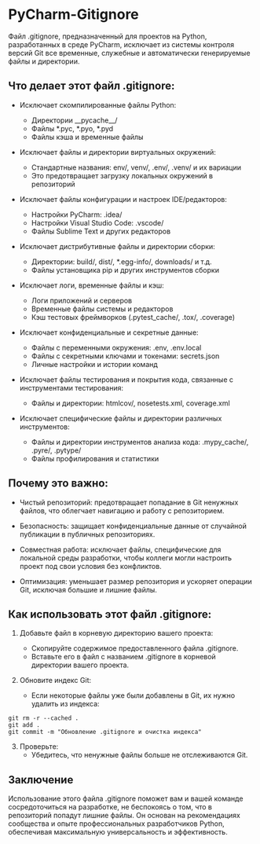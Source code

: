 # PyCharm-Gitignore
Файл .gitignore, предназначенный для проектов на Python, разработанных в среде PyCharm, исключает из системы контроля версий Git все временные, служебные и автоматически генерируемые файлы и директории.

## Что делает этот файл .gitignore:
- Исключает скомпилированные файлы Python:
  - Директории \_\_pycache\_\_/
  - Файлы *.pyc, *.pyo, *.pyd
  - Файлы кэша и временные файлы

- Исключает файлы и директории виртуальных окружений:
  - Стандартные названия: env/, venv/, .env/, .venv/ и их вариации
  - Это предотвращает загрузку локальных окружений в репозиторий

- Исключает файлы конфигурации и настроек IDE/редакторов:
  - Настройки PyCharm: .idea/
  - Настройки Visual Studio Code: .vscode/
  - Файлы Sublime Text и других редакторов

- Исключает дистрибутивные файлы и директории сборки:
  - Директории: build/, dist/, *.egg-info/, downloads/ и т.д.
  - Файлы установщика pip и других инструментов сборки

- Исключает логи, временные файлы и кэш:
  - Логи приложений и серверов
  - Временные файлы системы и редакторов
  - Кэш тестовых фреймворков (.pytest_cache/, .tox/, .coverage)

- Исключает конфиденциальные и секретные данные:
  - Файлы с переменными окружения: .env, .env.local
  - Файлы с секретными ключами и токенами: secrets.json
  - Личные настройки и истории команд

- Исключает файлы тестирования и покрытия кода, связанные с инструментами тестирования:
  - Файлы и директории: htmlcov/, nosetests.xml, coverage.xml

- Исключает специфические файлы и директории различных инструментов:
  - Файлы и директории инструментов анализа кода: .mypy_cache/, .pyre/, .pytype/
  - Файлы профилирования и статистики

## Почему это важно:
- Чистый репозиторий: предотвращает попадание в Git ненужных файлов, что облегчает навигацию и работу с репозиторием.

- Безопасность: защищает конфиденциальные данные от случайной публикации в публичных репозиториях.

- Совместная работа: исключает файлы, специфические для локальной среды разработки, чтобы коллеги могли настроить проект под свои условия без конфликтов.

- Оптимизация: уменьшает размер репозитория и ускоряет операции Git, исключая большие и лишние файлы.

## Как использовать этот файл .gitignore:
1. Добавьте файл в корневую директорию вашего проекта:
   - Скопируйте содержимое предоставленного файла .gitignore.
   - Вставьте его в файл с названием .gitignore в корневой директории вашего проекта.

2. Обновите индекс Git:
   - Если некоторые файлы уже были добавлены в Git, их нужно удалить из индекса:
```
git rm -r --cached .
git add .
git commit -m "Обновление .gitignore и очистка индекса"
```
3. Проверьте:
   - Убедитесь, что ненужные файлы больше не отслеживаются Git.

## Заключение
Использование этого файла .gitignore поможет вам и вашей команде сосредоточиться на разработке, не беспокоясь о том, что в репозиторий попадут лишние файлы. Он основан на рекомендациях сообщества и опыте профессиональных разработчиков Python, обеспечивая максимальную универсальность и эффективность.
